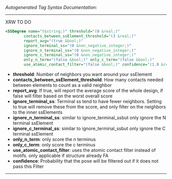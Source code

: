 <!-- THIS IS AN AUTOGENERATED FILE: Don't edit it directly, instead change the schema definition in the code itself. -->

_Autogenerated Tag Syntax Documentation:_

---
XRW TO DO

```xml
<SSDegree name="(&string;)" threshold="(0 &real;)"
        contacts_between_ssElement_threshold="(3 &real;)"
        report_avg="(true &bool;)"
        ignore_terminal_ss="(0 &non_negative_integer;)"
        ignore_n_terminal_ss="(0 &non_negative_integer;)"
        ignore_c_terminal_ss="(0 &non_negative_integer;)"
        only_n_term="(false &bool;)" only_c_term="(false &bool;)"
        use_atomic_contact_filter="(false &bool;)" confidence="(1.0 &real;)" />
```

-   **threshold**: Number of neighbors you want around your ssElement
-   **contacts_between_ssElement_threshold**: How many contacts needed between elements to count as a valid neighbor
-   **report_avg**: If true, will report the average score of the whole design, if false will filter based on the worst overall score
-   **ignore_terminal_ss**: Terminal ss tend to have fewer neighbors. Setting to true will remove these from the score, and only filter on the neighbors to the inner ssElements
-   **ignore_n_terminal_ss**: similar to ignore_terminal_ssbut only ignore the N terminal ssElement
-   **ignore_c_terminal_ss**: similar to ignore_terminal_ssbut only ignore the C terminal ssElement
-   **only_n_term**: only score the n terminus
-   **only_c_term**: only score the c terminus
-   **use_atomic_contact_filter**: uses the atomic contact filter instead of motifs. only applicable if structure already FA
-   **confidence**: Probability that the pose will be filtered out if it does not pass this Filter

---

